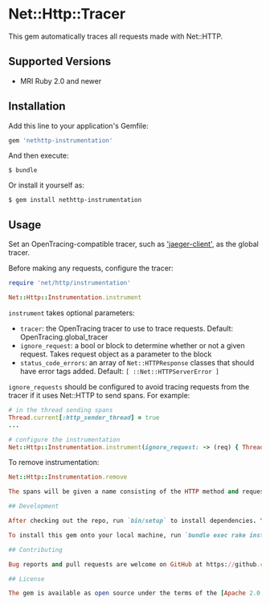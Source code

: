 # Net::Http::Tracer

This gem automatically traces all requests made with Net::HTTP.

## Supported Versions

- MRI Ruby 2.0 and newer

## Installation

Add this line to your application's Gemfile:

```ruby
gem 'nethttp-instrumentation'
```

And then execute:

    $ bundle

Or install it yourself as:

    $ gem install nethttp-instrumentation

## Usage

Set an OpenTracing-compatible tracer, such as ['jaeger-client'](https://github.com/signalfx/jaeger-client-ruby), as the global tracer.

Before making any requests, configure the tracer:

```ruby
require 'net/http/instrumentation'

Net::Http::Instrumentation.instrument
```

`instrument` takes optional parameters:
- `tracer`: the OpenTracing tracer to use to trace requests. Default: OpenTracing.global_tracer
- `ignore_request`: a bool or block to determine whether or not a given request.  Takes request object as a parameter to the block
- `status_code_errors`: an array of `Net::HTTPResponse` classes that should have error tags added. Default: `[ ::Net::HTTPServerError ]`

`ignore_requests` should be configured to avoid tracing requests from the tracer
if it uses Net::HTTP to send spans. For example:

```ruby
# in the thread sending spans
Thread.current[:http_sender_thread] = true
...

# configure the instrumentation
Net::Http::Instrumentation.instrument(ignore_request: -> (req) { Thread.current[:http_sender_thread] })
```

To remove instrumentation:

```ruby
Net::Http::Instrumentation.remove

The spans will be given a name consisting of the HTTP method and request path.

## Development

After checking out the repo, run `bin/setup` to install dependencies. You can also run `bin/console` for an interactive prompt that will allow you to experiment.

To install this gem onto your local machine, run `bundle exec rake install`. To release a new version, update the version number in `version.rb`, and then run `bundle exec rake release`, which will create a git tag for the version, push git commits and tags, and push the `.gem` file to [rubygems.org](https://rubygems.org).

## Contributing

Bug reports and pull requests are welcome on GitHub at https://github.com/opentracing-contrib/net-http-instrumentation.

## License

The gem is available as open source under the terms of the [Apache 2.0 License](https://opensource.org/licenses/Apache-2.0).
